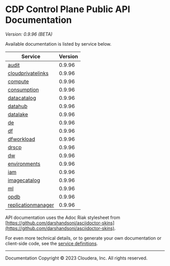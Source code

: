 # CDP Control Plane Public API Documentation

*Version: 0.9.96 (BETA)*

Available documentation is listed by service below.

| Service | Version |
| --- | --- |
| [audit](./audit/index.html) | 0.9.96 |
| [cloudprivatelinks](./cloudprivatelinks/index.html) | 0.9.96 |
| [compute](./compute/index.html) | 0.9.96 |
| [consumption](./consumption/index.html) | 0.9.96 |
| [datacatalog](./datacatalog/index.html) | 0.9.96 |
| [datahub](./datahub/index.html) | 0.9.96 |
| [datalake](./datalake/index.html) | 0.9.96 |
| [de](./de/index.html) | 0.9.96 |
| [df](./df/index.html) | 0.9.96 |
| [dfworkload](./dfworkload/index.html) | 0.9.96 |
| [drscp](./drscp/index.html) | 0.9.96 |
| [dw](./dw/index.html) | 0.9.96 |
| [environments](./environments/index.html) | 0.9.96 |
| [iam](./iam/index.html) | 0.9.96 |
| [imagecatalog](./imagecatalog/index.html) | 0.9.96 |
| [ml](./ml/index.html) | 0.9.96 |
| [opdb](./opdb/index.html) | 0.9.96 |
| [replicationmanager](./replicationmanager/index.html) | 0.9.96 |

API documentation uses the Adoc Riak stylesheet from
[https://github.com/darshandsoni/asciidoctor-skins](https://github.com/darshandsoni/asciidoctor-skins).

For even more technical details, or to generate your own documentation or client-side code, see the
[service definitions](swagger/).

----

Documentation Copyright © 2023 Cloudera, Inc. All rights reserved.

